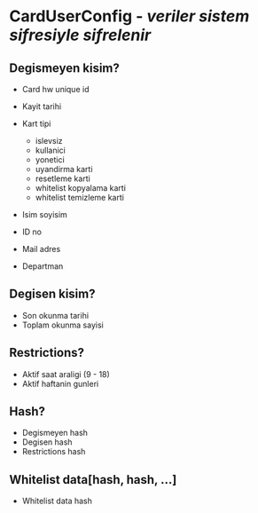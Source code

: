 CardUserConfig - _veriler sistem sifresiyle sifrelenir_
===========================================

## Degismeyen kisim?
- Card hw unique id
- Kayit tarihi
- Kart tipi
  - islevsiz
  - kullanici
  - yonetici
  - uyandirma karti
  - resetleme karti
  - whitelist kopyalama karti
  - whitelist temizleme karti
  
- Isim soyisim
- ID no
- Mail adres
- Departman

## Degisen kisim?
- Son okunma tarihi
- Toplam okunma sayisi

## Restrictions?
- Aktif saat araligi (9 - 18)
- Aktif haftanin gunleri

## Hash?
- Degismeyen hash
- Degisen hash
- Restrictions hash

## Whitelist data[hash, hash, ...]
- Whitelist data hash